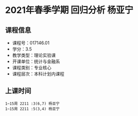 # 2021年春季学期 回归分析 杨亚宁






## 课程信息

- 课程号：017146.01
- 学分：3.5
- 教学类型：理论实验课
- 开课单位：统计与金融系
- 课程类别：专业核心
- 课程层次：本科计划内课程

## 上课时间

```
1~15周 2211 :3(6,7) 杨亚宁
1~15周 2211 :5(3,4) 杨亚宁
```

